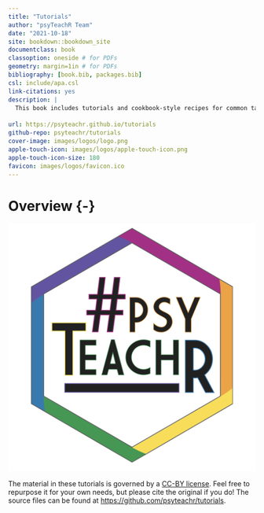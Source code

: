 ```yaml
--- 
title: "Tutorials"
author: "psyTeachR Team"
date: "2021-10-18"
site: bookdown::bookdown_site
documentclass: book
classoption: oneside # for PDFs
geometry: margin=1in # for PDFs
bibliography: [book.bib, packages.bib]
csl: include/apa.csl
link-citations: yes
description: | 
  This book includes tutorials and cookbook-style recipes for common tasks for psychologists in R.

url: https://psyteachr.github.io/tutorials
github-repo: psyteachr/tutorials
cover-image: images/logos/logo.png 
apple-touch-icon: images/logos/apple-touch-icon.png
apple-touch-icon-size: 180
favicon: images/logos/favicon.ico
---
```




# Overview {-}

<div class="small_right"><img src="images/logos/logo.png" 
     alt="Logo" /></div>



The material in these tutorials is governed by a [CC-BY license](https://github.com/PsyTeachR/tutorials/blob/main/LICENSE). Feel free to repurpose it for your own needs, but please cite the original if you do! The source files can be found at https://github.com/psyteachr/tutorials.
